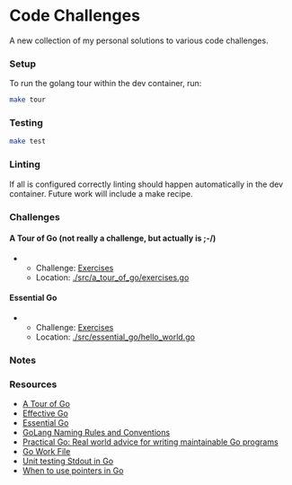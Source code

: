 # Code Challenges

A new collection of my personal solutions to various code challenges.

### Setup

To run the golang tour within the dev container, run:

```sh
make tour
```

### Testing

```sh
make test
```

### Linting

If all is configured correctly linting should happen automatically in the dev container. Future work will include a make recipe.

### Challenges

#### A Tour of Go (not really a challenge, but actually is ;-/)

- - Challenge: [Exercises](https://go.dev/tour/welcome/1)
  - Location: [./src/a_tour_of_go/exercises.go](./src/a_tour_of_go/exercises.go)

#### Essential Go

- - Challenge: [Exercises](https://go.dev/tour/welcome/1)
  - Location: [./src/essential_go/hello_world.go](./src/essential_go/hello_world.go)

### Notes

### Resources

- [A Tour of Go](https://go.dev/tour/welcome/1)
- [Effective Go](https://go.dev/doc/effective_go)
- [Essential Go](https://www.programming-books.io/essential/go/)
- [GoLang Naming Rules and Conventions](https://medium.com/@kdnotes/golang-naming-rules-and-conventions-8efeecd23b68)
- [Practical Go: Real world advice for writing maintainable Go programs](https://dave.cheney.net/practical-go/presentations/qcon-china.html)
- [Go Work File](https://go.dev/ref/mod#go-work-file)
- [Unit testing Stdout in Go](https://dev.to/lucassha/unit-testing-stdout-in-go-1jd)
- [When to use pointers in Go](https://medium.com/@meeusdylan/when-to-use-pointers-in-go-44c15fe04eac)

